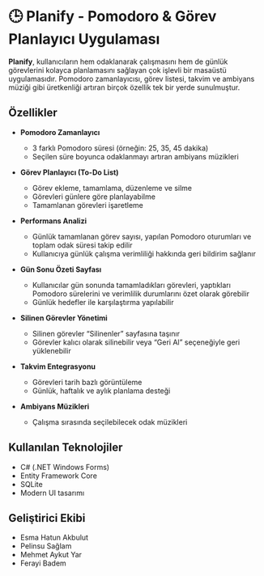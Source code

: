 # 🕒 Planify - Pomodoro & Görev Planlayıcı Uygulaması

**Planify**, kullanıcıların hem odaklanarak çalışmasını hem de günlük görevlerini kolayca planlamasını sağlayan çok işlevli bir masaüstü uygulamasıdır. Pomodoro zamanlayıcısı, görev listesi, takvim ve ambiyans müziği gibi üretkenliği artıran birçok özellik tek bir yerde sunulmuştur.

## Özellikler

- **Pomodoro Zamanlayıcı**
  - 3 farklı Pomodoro süresi (örneğin: 25, 35, 45 dakika)
  - Seçilen süre boyunca odaklanmayı artıran ambiyans müzikleri

- **Görev Planlayıcı (To-Do List)**
  - Görev ekleme, tamamlama, düzenleme ve silme
  - Görevleri günlere göre planlayabilme
  - Tamamlanan görevleri işaretleme
 
- **Performans Analizi**
  - Günlük tamamlanan görev sayısı, yapılan Pomodoro oturumları ve toplam odak süresi takip edilir
  - Kullanıcıya günlük çalışma verimliliği hakkında geri bildirim sağlanır
 
- **Gün Sonu Özeti Sayfası**
  - Kullanıcılar gün sonunda tamamladıkları görevleri, yaptıkları Pomodoro sürelerini ve verimlilik durumlarını özet olarak görebilir
  - Günlük hedefler ile karşılaştırma yapılabilir

- **Silinen Görevler Yönetimi**
  - Silinen görevler “Silinenler” sayfasına taşınır
  - Görevler kalıcı olarak silinebilir veya “Geri Al” seçeneğiyle geri yüklenebilir

- **Takvim Entegrasyonu**
  - Görevleri tarih bazlı görüntüleme
  - Günlük, haftalık ve aylık planlama desteği

- **Ambiyans Müzikleri**
  - Çalışma sırasında seçilebilecek odak müzikleri

## Kullanılan Teknolojiler

- C# (.NET Windows Forms)
- Entity Framework Core
- SQLite
- Modern UI tasarımı

## Geliştirici Ekibi
- Esma Hatun Akbulut
- Pelinsu Sağlam
- Mehmet Aykut Yar
- Ferayi Badem
